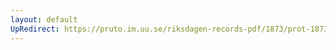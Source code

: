 ```yaml
---
layout: default
UpRedirect: https://pruto.im.uu.se/riksdagen-records-pdf/1873/prot-1873--ak--518.pdf
---
```

